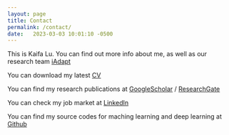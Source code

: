```yaml
---
layout: page
title: Contact
permalink: /contact/
date:   2023-03-03 10:01:10 -0500
---
```


This is Kaifa Lu. You can find out more info about me, as well as our research team [iAdapt](https://dcp.ufl.edu/iadapt/)

You can download my latest [CV](assets/Kaifa-Lu-CV-24_1203.pdf)

You can find my research publications at
[GoogleScholar](https://scholar.google.com/citations?hl=en&user=a8eAKS8AAAAJ) /
[ResearchGate](https://www.researchgate.net/profile/Lu-Kaifa)

You can check my job market at [LinkedIn](https://www.linkedin.com/in/kaifa-lu-828676225/)

You can find my source codes for maching learning and deep learning at
[Github](https://github.com/kaifalu917)

